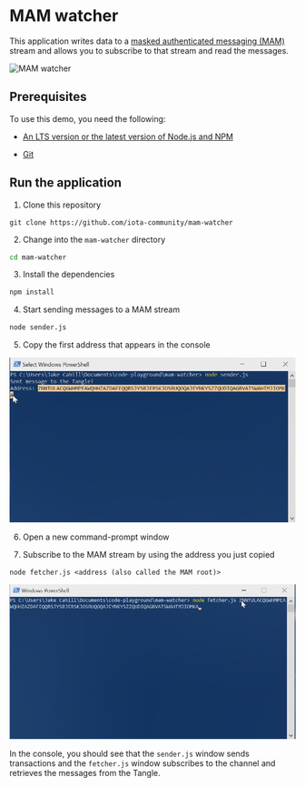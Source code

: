 # MAM watcher

This application writes data to a [masked authenticated messaging (MAM)](https://blog.iota.org/introducing-masked-authenticated-messaging-e55c1822d50e) stream and allows you to subscribe to that stream and read the messages.

![MAM watcher](mam-watcher.gif)

## Prerequisites

To use this demo, you need the following:

* [An LTS version or the latest version of Node.js and NPM](https://nodejs.org/en/download/)

* [Git](https://git-scm.com/download/linux)

## Run the application

1. Clone this repository

  ```
  git clone https://github.com/iota-community/mam-watcher
  ```
2. Change into the `mam-watcher` directory

  ```bash
  cd mam-watcher
  ```
3. Install the dependencies

  ```bash
  npm install
  ```
4. Start sending messages to a MAM stream

  ```bash
  node sender.js
  ```
  
5. Copy the first address that appears in the console

  ![Copy the address](copy-mam-root.png)

6. Open a new command-prompt window

7. Subscribe to the MAM stream by using the address you just copied

  ```
  node fetcher.js <address (also called the MAM root)>
  ```
  
  ![Paste the address as an argument](paste-mam-root.png)

In the console, you should see that the `sender.js` window sends transactions and the `fetcher.js` window subscribes to the channel and retrieves the messages from the Tangle.
